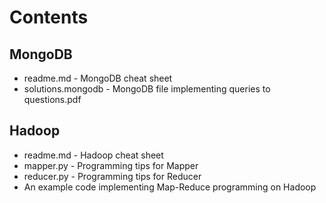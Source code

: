 # Contents

## MongoDB

* readme.md - MongoDB cheat sheet
* solutions.mongodb - MongoDB file implementing queries to questions.pdf

## Hadoop

* readme.md - Hadoop cheat sheet
* mapper.py - Programming tips for Mapper
* reducer.py - Programming tips for Reducer
* An example code implementing Map-Reduce programming on Hadoop
